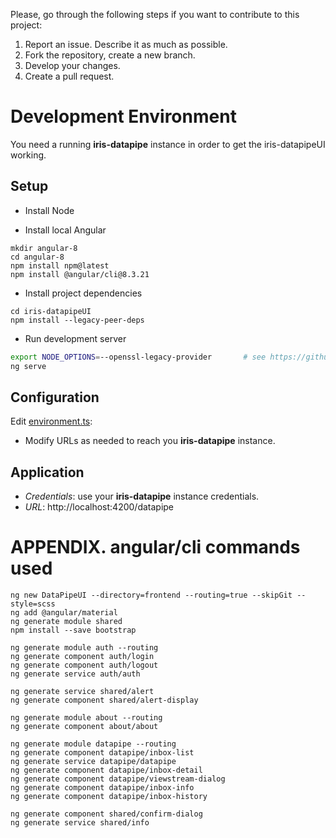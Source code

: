 Please, go through the following steps if you want to contribute to this project:

1. Report an issue. Describe it as much as possible.
2. Fork the repository, create a new branch.
3. Develop your changes.
4. Create a pull request.

# Development Environment
You need a running **iris-datapipe** instance in order to get the iris-datapipeUI working.

## Setup
* Install Node

* Install local Angular

```
mkdir angular-8
cd angular-8
npm install npm@latest
npm install @angular/cli@8.3.21
```

* Install project dependencies

```
cd iris-datapipeUI
npm install --legacy-peer-deps
```

* Run development server

```bash
export NODE_OPTIONS=--openssl-legacy-provider       # see https://github.com/webpack/webpack/issues/14532
ng serve
```

## Configuration
Edit [environment.ts](./src/environments/environment.ts):
* Modify URLs as needed to reach you **iris-datapipe** instance.

## Application
* *Credentials*: use your **iris-datapipe** instance credentials.
* *URL*: http://localhost:4200/datapipe

# APPENDIX. angular/cli commands used
```
ng new DataPipeUI --directory=frontend --routing=true --skipGit --style=scss
ng add @angular/material
ng generate module shared
npm install --save bootstrap

ng generate module auth --routing
ng generate component auth/login
ng generate component auth/logout
ng generate service auth/auth

ng generate service shared/alert
ng generate component shared/alert-display

ng generate module about --routing
ng generate component about/about

ng generate module datapipe --routing
ng generate component datapipe/inbox-list
ng generate service datapipe/datapipe
ng generate component datapipe/inbox-detail
ng generate component datapipe/viewstream-dialog
ng generate component datapipe/inbox-info
ng generate component datapipe/inbox-history

ng generate component shared/confirm-dialog
ng generate service shared/info
```